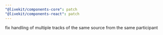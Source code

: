 ```yaml
---
"@livekit/components-core": patch
"@livekit/components-react": patch
---
```


fix handling of multiple tracks of the same source from the same participant
